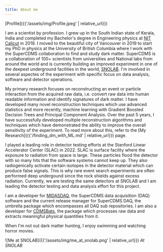 ```yaml
---
title: About me
---
```


[Profile]({{'/assets/img/Profile.jpeg' | relative_url}})

I am a scientist by profession. I grew up in the South Indian state of Kerala, India and completed my Bachelor's degree in Engineering physics at [NIT Calicut](https://nitc.ac.in/about-us) in 2019. I moved to the beautiful city of Vancouver in 2019 to start my PhD in physics at the University of British Columbia where I work with the SuperCDMS collaboration to find and study dark matter. SuperCDMS is a collaboration of 100+ scientists from universities and National labs from around the world and is currently building an improved experiment in one of the deepest underground facilities in the world, [SNOLAB](https://www.snolab.ca/about/about-snolab/). I'm involved in several aspectes of the experiment with specific focus on data analysis, software and detector operations.

My primary research focuses on reconstructing an event or particle interaction from the acquired raw data, i.e. convert raw data into human readable information and identify signatures of dark matter. I have developed many novel reconstruction techniques which use advanced statistics and more recently, machine learning with Gradient Boosted Decision Trees and Principal Component Analysis. Over the past 5 years, I have successfully developed multiple reconstruction algorithms and techniques which have demonstrated the ability to improve the overall sensitivity of the experiment. To read more about this, refer to the [My Research]({{'/finding_dm_with_ML.md' | relative_url}}) page.

I played a leading role in detector testing efforts at the Stanford Linear Accelerator Center (SLAC) in 2022. SLAC is surface facility where the exposure to radiation from space is large. These particles flood the detector with so many hits that the software systems cannot keep up. They also radiogenically activate certain isotopes in the detector material which can produce false signals. This is why rare event search experiments are often performed deep undergound since the rock shields against excess radiation. Currently, we are testing the same detectors at SNOLAB and I am leading the detector testing and data analysis effort for this project.

I am a developer for [MIDASDAQ](https://gitlab.com/supercdms/DAQ/MidasDAQ), the SuperCDMS data acquisition (DAQ) software and the current release manager for SuperCDMS DAQ, the umbrella package which encompasses all DAQ sub repositories. I am also a developer for [CDMSBats](https://gitlab.com/supercdms/Reconstruction/cdmsbats), the package which processes raw data and extracts meaningful physical quantities from it.

When I'm not out dark matter hunting, I enjoy swimming and watching horror movies.

![Me at SNOLAB]({{'/assets/img/me_at_snolab.png' | relative_url}})
*At SNOLAB*